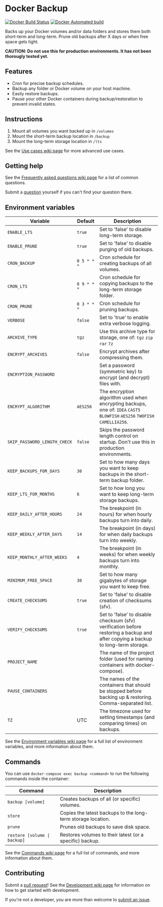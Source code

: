 # Docker Backup

[![Docker Build Status](https://img.shields.io/docker/cloud/build/niclaslindstedt/docker-backup.svg)](https://hub.docker.com/r/niclaslindstedt/docker-backup/builds/)
[![Docker Automated build](https://img.shields.io/docker/cloud/automated/niclaslindstedt/docker-backup.svg)](https://hub.docker.com/r/niclaslindstedt/docker-backup/)

Backs up your Docker volumes and/or data folders and stores them both short-term and long-term. Prune old backups after X days or when free space gets tight.

**CAUTION: Do not use this for production environments. It has not been thorougly tested yet.**

## Features

- Cron for precise backup schedules.
- Backup any folder or Docker volume on your host machine.
- Easily restore backups.
- Pause your other Docker containers during backup/restoration to prevent invalid states.

## Instructions

1. Mount all volumes you want backed up in `/volumes`
2. Mount the short-term backup location in `/backup`
3. Mount the long-term storage location in `/lts`

See the [Use cases wiki page](https://github.com/niclaslindstedt/docker-backup/wiki/Use-cases) for more advanced use cases.

## Getting help

See the [Frequently asked questions wiki page](https://github.com/niclaslindstedt/docker-backup/wiki/Frequently-asked-questions) for a list of common questions.

Submit a [question](https://github.com/niclaslindstedt/docker-backup/issues/new) yourself if you can't find your question there.

## Environment variables

| Variable                     | Default     | Description                                                                                                                      |
| ---------------------------- | ----------- | -------------------------------------------------------------------------------------------------------------------------------- |
| `ENABLE_LTS`                 | `true`      | Set to 'false' to disable long-term storage.                                                                                     |
| `ENABLE_PRUNE`               | `true`      | Set to 'false' to disable purging of old backups.                                                                                |
| `CRON_BACKUP`                | `0 5 * * *` | Cron schedule for creating backups of all volumes.                                                                               |
| `CRON_LTS`                   | `0 9 * * *` | Cron schedule for copying backups to the long-term storage folder.                                                               |
| `CRON_PRUNE`                 | `0 3 * * *` | Cron schedule for pruning backups.                                                                                               |
| `VERBOSE`                    | `false`     | Set to 'true' to enable extra verbose logging.                                                                                   |
| `ARCHIVE_TYPE`               | `tgz`       | Use this archive type for storage, one of: `tgz` `zip` `rar` `7z`                                                                |
| `ENCRYPT_ARCHIVES`           | `false`     | Encrypt archives after compressing them.                                                                                         |
| `ENCRYPTION_PASSWORD`        |             | Set a password (symmetric key) to encrypt (and decrypt) files with.                                                              |
| `ENCRYPT_ALGORITHM`          | `AES256`    | The encryption algorithm used when encrypting backups, one of: `IDEA` `CAST5` `BLOWFISH` `AES256` `TWOFISH` `CAMELLIA256`.       |
| `SKIP_PASSWORD_LENGTH_CHECK` | `false`     | Skips the password length control on startup. Don't use this in production environments.                                         |
| `KEEP_BACKUPS_FOR_DAYS`      | `30`        | Set to how many days you want to keep backups in the short-term backup folder.                                                   |
| `KEEP_LTS_FOR_MONTHS`        | `6`         | Set to how long you want to keep long-term storage backups.                                                                      |
| `KEEP_DAILY_AFTER_HOURS`     | `24`        | The breakpoint (in hours) for when hourly backups turn into daily.                                                               |
| `KEEP_WEEKLY_AFTER_DAYS`     | `14`        | The breakpoint (in days) for when daily backups turn into weekly.                                                                |
| `KEEP_MONTHLY_AFTER_WEEKS`   | `4`         | The breakpoint (in weeks) for when weekly backups turn into monthly.                                                             |
| `MINIMUM_FREE_SPACE`         | `30`        | Set to how many gigabytes of storage you want to keep free.                                                                      |
| `CREATE_CHECKSUMS`           | `true`      | Set to 'false' to disable creation of checksums (sfv).                                                                           |
| `VERIFY_CHECKSUMS`           | `true`      | Set to 'false' to disable checksum (sfv) verification before restoring a backup and after copying a backup to long-term storage. |
| `PROJECT_NAME`               |             | The name of the project folder (used for naming containers with docker-compose).                                                 |
| `PAUSE_CONTAINERS`           |             | The names of the containers that should be stopped before backing up & restoring. Comma-separated list.                          |
| `TZ`                         | UTC         | The timezone used for setting timestamps (and comparing times) on backups.                                                       |

See the [Environment variables wiki page](https://github.com/niclaslindstedt/docker-backup/wiki/Environment-variables) for a full list of environment variables, and more information about them.

## Commands

You can use `docker-compose exec backup <command>` to run the following commands inside the container:

| Command                      | Description                                                  |
| ---------------------------- | ------------------------------------------------------------ |
| `backup [volume]`            | Creates backups of all (or specific) volumes.                |
| `store`                      | Copies the latest backups to the long-term storage location. |
| `prune`                      | Prunes old backups to save disk space.                       |
| `restore [volume \| backup]` | Restores volumes to their latest (or a specific) backup.     |

See the [Commands wiki page](https://github.com/niclaslindstedt/docker-backup/wiki/Commands) for a full list of commands, and more information about them.

## Contributing

Submit a [pull request](https://github.com/niclaslindstedt/docker-backup/pulls)! See the [Development wiki page](https://github.com/niclaslindstedt/docker-backup/wiki/Development) for information on how to get started with development.

If you're not a developer, you are more than welcome to [submit an issue](https://github.com/niclaslindstedt/docker-backup/issues/new).
